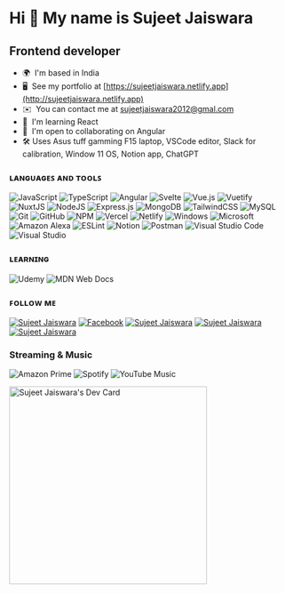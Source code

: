 Hi 👋 My name is Sujeet Jaiswara
================================

Frontend developer
------------------

* 🌍  I'm based in India
* 🖥️  See my portfolio at [https://sujeetjaiswara.netlify.app](http://sujeetjaiswara.netlify.app)
* ✉️  You can contact me at [sujeetjaiswara2012@gmal.com](mailto:sujeetjaiswara2012@gmal.com)
* 🧠  I'm learning React
* 🤝  I'm open to collaborating on Angular
* 🛠   Uses Asus tuff gamming F15 laptop, VSCode editor, Slack for calibration, Window 11 OS, Notion app, ChatGPT

### ʟᴀɴɢᴜᴀɢᴇꜱ ᴀɴᴅ ᴛᴏᴏʟꜱ
![JavaScript](https://img.shields.io/badge/JavaScript-F7DF1E?style=for-the-badge&logo=JavaScript&logoColor=white)
![TypeScript](https://img.shields.io/badge/TypeScript-007ACC?style=for-the-badge&logo=typescript&logoColor=white)
![Angular](https://img.shields.io/badge/Angular-DD0031?style=for-the-badge&logo=angular&logoColor=white)
![Svelte](https://img.shields.io/badge/Svelte-4A4A55?style=for-the-badge&logo=svelte&logoColor=FF3E00)
![Vue.js](https://img.shields.io/badge/Vue.js-35495E?style=for-the-badge&logo=vue.js&logoColor=4FC08D)
![Vuetify](https://img.shields.io/badge/Vuetify-1867C0?style=for-the-badge&logo=vuetify&logoColor=AEDDFF)
![NuxtJS](https://img.shields.io/badge/Nuxt-black?style=for-the-badge&logo=nuxt.js&logoColor=white)
![NodeJS](https://img.shields.io/badge/Node.js-43853D?style=for-the-badge&logo=node.js&logoColor=white)
![Express.js](https://img.shields.io/badge/express.js-%23404d59.svg?style=for-the-badge&logo=express&logoColor=%2361DAFB)
![MongoDB](https://img.shields.io/badge/MongoDB-4EA94B?style=for-the-badge&logo=mongodb&logoColor=white)
![TailwindCSS](https://img.shields.io/badge/Tailwind_CSS-38B2AC?style=for-the-badge&logo=tailwind-css&logoColor=white) 
![MySQL](https://img.shields.io/badge/MySQL-005C84?style=for-the-badge&logo=mysql&logoColor=white)
![Git](https://img.shields.io/badge/git-%23F05033.svg?style=for-the-badge&logo=git&logoColor=white)
![GitHub](https://img.shields.io/badge/github-%23121011.svg?style=for-the-badge&logo=github&logoColor=white)
![NPM](https://img.shields.io/badge/NPM-%23000000.svg?style=for-the-badge&logo=npm&logoColor=white)
![Vercel](https://img.shields.io/badge/Vercel-000000?style=for-the-badge&logo=vercel&logoColor=white)
![Netlify](https://img.shields.io/badge/Netlify-00C7B7?style=for-the-badge&logo=netlify&logoColor=white)
![Windows](https://img.shields.io/badge/Windows-0078D6?style=for-the-badge&logo=windows&logoColor=white)
![Microsoft](https://img.shields.io/badge/Microsoft-0078D4?style=for-the-badge&logo=microsoft&logoColor=white)
![Amazon Alexa](https://img.shields.io/badge/amazon%20alexa-52b5f7?style=for-the-badge&logo=amazon%20alexa&logoColor=white)
![ESLint](https://img.shields.io/badge/ESLint-4B3263?style=for-the-badge&logo=eslint&logoColor=white)
![Notion](https://img.shields.io/badge/Notion-%23000000.svg?style=for-the-badge&logo=notion&logoColor=white)
![Postman](https://img.shields.io/badge/Postman-FF6C37?style=for-the-badge&logo=postman&logoColor=white)
![Visual Studio Code](https://img.shields.io/badge/Visual%20Studio%20Code-0078d7.svg?style=for-the-badge&logo=visual-studio-code&logoColor=white)
![Visual Studio](https://img.shields.io/badge/Visual%20Studio-5C2D91.svg?style=for-the-badge&logo=visual-studio&logoColor=white)

### ʟᴇᴀʀɴɪɴɢ
![Udemy](https://img.shields.io/badge/Udemy-EC5252?style=for-the-badge&logo=Udemy&logoColor=white)
![MDN Web Docs](https://img.shields.io/badge/MDN_Web_Docs-black?style=for-the-badge&logo=mdnwebdocs&logoColor=white)

### ꜰᴏʟʟᴏᴡ ᴍᴇ
[![Sujeet Jaiswara](https://img.shields.io/badge/Twitter%20-%231DA1F2.svg?&style=for-the-badge&logo=Twitter&logoColor=white)](https://twitter.com/sujeetjaiswara)
[![Facebook](https://img.shields.io/badge/Facebook-%231877F2.svg?style=for-the-badge&logo=Facebook&logoColor=white)](https://www.facebook.com/sujeetjaiswara2018)
[![Sujeet Jaiswara](https://img.shields.io/badge/linkedin%20-%230077B5.svg?&style=for-the-badge&logo=linkedin&logoColor=white)](https://www.linkedin.com/in/sujeetjaiswara)
[![Sujeet Jaiswara](https://img.shields.io/badge/Instagram%20-%23E4405F.svg?&style=for-the-badge&logo=Instagram&logoColor=white)](https://www.instagram.com/sujeetjaiswara)
[![Sujeet Jaiswara](https://img.shields.io/badge/-Stack%20overflow-FE7A16?style=for-the-badge&logo=stack-overflow&logoColor=white)](https://stackoverflow.com/users/story/1826469)

### Streaming & Music
![Amazon Prime](https://img.shields.io/badge/Amazon%20Prime-0F79AF?style=for-the-badge&logo=amazonprime&logoColor=white)
![Spotify](https://img.shields.io/badge/Spotify-1ED760?style=for-the-badge&logo=spotify&logoColor=white)
![YouTube Music](https://img.shields.io/badge/YouTube_Music-FF0000?style=for-the-badge&logo=youtube-music&logoColor=white)

<!--<a href="https://app.daily.dev/sujeetjaiswara"><img src="https://github.com/sujeetjaiswara/sujeetjaiswara/blob/main/devcard.svg" width="300" alt="Sujeet Jaiswara's Dev Card"/></a>-->
<a href="https://app.daily.dev/sujeetjaiswara"><img src="https://api.daily.dev/devcards/v2/d797ce869b9c4cdca98d82bd90f5715a.png?type=default&r=qg0" width="356" alt="Sujeet Jaiswara's Dev Card"/></a>
